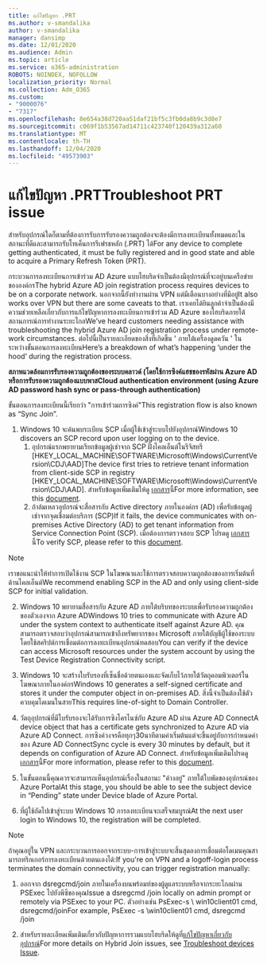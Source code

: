```yaml
---
title: แก้ไขปัญหา .PRT
ms.author: v-smandalika
author: v-smandalika
manager: dansimp
ms.date: 12/01/2020
ms.audience: Admin
ms.topic: article
ms.service: o365-administration
ROBOTS: NOINDEX, NOFOLLOW
localization_priority: Normal
ms.collection: Adm_O365
ms.custom:
- "9000076"
- "7317"
ms.openlocfilehash: 8e654a38d720aa51daf21bf5c3fb0da8b9c3d8e7
ms.sourcegitcommit: c069f1b53567ad14711c423740f120439a312a60
ms.translationtype: MT
ms.contentlocale: th-TH
ms.lasthandoff: 12/04/2020
ms.locfileid: "49573903"
---
```

# <a name="troubleshoot-prt-issue"></a><span data-ttu-id="86ac5-102">แก้ไขปัญหา .PRT</span><span class="sxs-lookup"><span data-stu-id="86ac5-102">Troubleshoot PRT issue</span></span>

<span data-ttu-id="86ac5-103">สำหรับอุปกรณ์ใดก็ตามที่ต้องการรับการรับรองความถูกต้องจะต้องมีการลงทะเบียนทั้งหมดและในสถานะที่ดีและสามารถรับโทเค็นการรีเฟรชหลัก (.PRT) ได้</span><span class="sxs-lookup"><span data-stu-id="86ac5-103">For any device to complete getting authenticated, it must be fully registered and in good state and able to acquire a Primary Refresh Token (PRT).</span></span>

<span data-ttu-id="86ac5-104">กระบวนการลงทะเบียนการเข้าร่วม AD Azure แบบไฮบริดจำเป็นต้องมีอุปกรณ์ที่จะอยู่บนเครือข่ายขององค์กร</span><span class="sxs-lookup"><span data-stu-id="86ac5-104">The hybrid Azure AD join registration process requires devices to be on a corporate network.</span></span> <span data-ttu-id="86ac5-105">นอกจากนี้ยังทำงานผ่าน VPN แต่มีเตือนบางอย่างที่มีอยู่</span><span class="sxs-lookup"><span data-stu-id="86ac5-105">It also works over VPN but there are some caveats to that.</span></span> <span data-ttu-id="86ac5-106">เราเคยได้ยินลูกค้าจำเป็นต้องมีความช่วยเหลือเกี่ยวกับการแก้ไขปัญหาการลงทะเบียนการเข้าร่วม AD Azure ของไฮบริดภายใต้สถานการณ์การทำงานระยะไกล</span><span class="sxs-lookup"><span data-stu-id="86ac5-106">We’ve heard customers needing assistance with troubleshooting the hybrid Azure AD join registration process under remote-work circumstances.</span></span> <span data-ttu-id="86ac5-107">ต่อไปนี้เป็นรายละเอียดของสิ่งที่เกิดขึ้น ' ภายใต้เครื่องดูดควัน ' ในระหว่างขั้นตอนการลงทะเบียน</span><span class="sxs-lookup"><span data-stu-id="86ac5-107">Here’s a breakdown of what’s happening ‘under the hood’ during the registration process.</span></span>

<span data-ttu-id="86ac5-108">**สภาพแวดล้อมการรับรองความถูกต้องของระบบคลาวด์ (โดยใช้การซิงค์แฮชของรหัสผ่าน Azure AD หรือการรับรองความถูกต้องแบบพาส**</span><span class="sxs-lookup"><span data-stu-id="86ac5-108">**Cloud authentication environment (using Azure AD password hash sync or pass-through authentication)**</span></span>

<span data-ttu-id="86ac5-109">ขั้นตอนการลงทะเบียนนี้เรียกว่า "การเข้าร่วมการซิงค์"</span><span class="sxs-lookup"><span data-stu-id="86ac5-109">This registration flow is also known as “Sync Join”.</span></span>

1. <span data-ttu-id="86ac5-110">Windows 10 จะค้นพบระเบียน SCP เมื่อผู้ใช้เข้าสู่ระบบไปยังอุปกรณ์</span><span class="sxs-lookup"><span data-stu-id="86ac5-110">Windows 10 discovers an SCP record upon user logging on to the device.</span></span>
    1. <span data-ttu-id="86ac5-111">อุปกรณ์แรกพยายามเรียกข้อมูลผู้เช่าจาก SCP ฝั่งไคลเอ็นต์ในรีจิสทรี [HKEY_LOCAL_MACHINE\SOFTWARE\Microsoft\Windows\CurrentVersion\CDJ\AAD]</span><span class="sxs-lookup"><span data-stu-id="86ac5-111">The device first tries to retrieve tenant information from client-side SCP in registry [HKEY_LOCAL_MACHINE\SOFTWARE\Microsoft\Windows\CurrentVersion\CDJ\AAD].</span></span> <span data-ttu-id="86ac5-112">สำหรับข้อมูลเพิ่มเติมให้ดู [เอกสาร](https://docs.microsoft.com/azure/active-directory/devices/hybrid-azuread-join-control)นี้</span><span class="sxs-lookup"><span data-stu-id="86ac5-112">For more information, see this [document](https://docs.microsoft.com/azure/active-directory/devices/hybrid-azuread-join-control).</span></span>
    2. <span data-ttu-id="86ac5-113">ถ้าล้มเหลวอุปกรณ์จะสื่อสารกับ Active directory ภายในองค์กร (AD) เพื่อรับข้อมูลผู้เช่าจากจุดเชื่อมต่อบริการ (SCP)</span><span class="sxs-lookup"><span data-stu-id="86ac5-113">If it fails, the device communicates with on-premises Active Directory (AD) to get tenant information from Service Connection Point (SCP).</span></span> <span data-ttu-id="86ac5-114">เมื่อต้องการตรวจสอบ SCP โปรดดู [เอกสาร](https://docs.microsoft.com/azure/active-directory/devices/hybrid-azuread-join-manual#configure-a-service-connection-point)นี้</span><span class="sxs-lookup"><span data-stu-id="86ac5-114">To verify SCP, please refer to this [document](https://docs.microsoft.com/azure/active-directory/devices/hybrid-azuread-join-manual#configure-a-service-connection-point).</span></span> 

> [!NOTE]
> <span data-ttu-id="86ac5-115">เราขอแนะนำให้ทำการเปิดใช้งาน SCP ในโฆษณาและใช้การตรวจสอบความถูกต้องของการเริ่มต้นที่ด้านไคลเอ็นต์</span><span class="sxs-lookup"><span data-stu-id="86ac5-115">We recommend enabling SCP in the AD and only using client-side SCP for initial validation.</span></span>

2. <span data-ttu-id="86ac5-116">Windows 10 พยายามสื่อสารกับ Azure AD ภายใต้บริบทของระบบเพื่อรับรองความถูกต้องของตัวเองจาก Azure AD</span><span class="sxs-lookup"><span data-stu-id="86ac5-116">Windows 10 tries to communicate with Azure AD under the system context to authenticate itself against Azure AD.</span></span> <span data-ttu-id="86ac5-117">คุณสามารถตรวจสอบว่าอุปกรณ์สามารถเข้าถึงทรัพยากรของ Microsoft ภายใต้บัญชีผู้ใช้ของระบบโดยใช้สคริปต์การเชื่อมต่อการลงทะเบียนอุปกรณ์ทดสอบ</span><span class="sxs-lookup"><span data-stu-id="86ac5-117">You can verify if the device can access Microsoft resources under the system account by using the Test Device Registration Connectivity script.</span></span>

3. <span data-ttu-id="86ac5-118">Windows 10 จะสร้างใบรับรองที่เซ็นชื่อด้วยตนเองและจัดเก็บไว้ภายใต้วัตถุคอมพิวเตอร์ในโฆษณาภายในองค์กร</span><span class="sxs-lookup"><span data-stu-id="86ac5-118">Windows 10 generates a self-signed certificate and stores it under the computer object in on-premises AD.</span></span> <span data-ttu-id="86ac5-119">สิ่งนี้จำเป็นต้องใช้ตัวควบคุมโดเมนในสาย</span><span class="sxs-lookup"><span data-stu-id="86ac5-119">This requires line-of-sight to Domain Controller.</span></span>

4. <span data-ttu-id="86ac5-120">วัตถุอุปกรณ์ที่มีใบรับรองจะได้รับการซิงโครไนซ์กับ Azure AD ผ่าน Azure AD Connect</span><span class="sxs-lookup"><span data-stu-id="86ac5-120">A device object that has a certificate gets synchronized to Azure AD via Azure AD Connect.</span></span> <span data-ttu-id="86ac5-121">การซิงค์วงจรคือทุกๆ30นาทีตามค่าเริ่มต้นแต่จะขึ้นอยู่กับการกำหนดค่าของ Azure AD Connect</span><span class="sxs-lookup"><span data-stu-id="86ac5-121">Sync cycle is every 30 minutes by default, but it depends on configuration of Azure AD Connect.</span></span> <span data-ttu-id="86ac5-122">สำหรับข้อมูลเพิ่มเติมโปรดดู [เอกสาร](https://docs.microsoft.com/azure/active-directory/hybrid/how-to-connect-sync-configure-filtering#organizational-unitbased-filtering)นี้</span><span class="sxs-lookup"><span data-stu-id="86ac5-122">For more information, please refer to this [document](https://docs.microsoft.com/azure/active-directory/hybrid/how-to-connect-sync-configure-filtering#organizational-unitbased-filtering).</span></span>

5. <span data-ttu-id="86ac5-123">ในขั้นตอนนี้คุณควรจะสามารถเห็นอุปกรณ์เรื่องในสถานะ "ค้างอยู่" ภายใต้ใบพัดของอุปกรณ์ของ Azure Portal</span><span class="sxs-lookup"><span data-stu-id="86ac5-123">At this stage, you should be able to see the subject device in “Pending” state under Device blade of Azure Portal.</span></span>

6. <span data-ttu-id="86ac5-124">ที่ผู้ใช้ถัดไปเข้าสู่ระบบ Windows 10 การลงทะเบียนจะเสร็จสมบูรณ์</span><span class="sxs-lookup"><span data-stu-id="86ac5-124">At the next user login to Windows 10, the registration will be completed.</span></span> 

> [!NOTE]
> <span data-ttu-id="86ac5-125">ถ้าคุณอยู่ใน VPN และกระบวนการออกจากระบบ-การเข้าสู่ระบบจะสิ้นสุดลงการเชื่อมต่อโดเมนคุณสามารถทริกเกอร์การลงทะเบียนด้วยตนเองได้:</span><span class="sxs-lookup"><span data-stu-id="86ac5-125">If you're on VPN and a logoff-login process terminates the domain connectivity, you can trigger registration manually:</span></span>
 1. <span data-ttu-id="86ac5-126">ออกจาก dsregcmd/join ภายในเครื่องบนพร้อมท์ของผู้ดูแลระบบหรือจากระยะไกลผ่าน PSExec ไปยังพีซีของคุณ</span><span class="sxs-lookup"><span data-stu-id="86ac5-126">Issue a dsregcmd /join locally on admin prompt or remotely via PSExec to your PC.</span></span> <span data-ttu-id="86ac5-127">ตัวอย่างเช่น PsExec-s \\ win10client01 cmd, dsregcmd/join</span><span class="sxs-lookup"><span data-stu-id="86ac5-127">For example, PsExec -s \\win10client01 cmd, dsregcmd /join</span></span>

 2. <span data-ttu-id="86ac5-128">สำหรับรายละเอียดเพิ่มเติมเกี่ยวกับปัญหาการรวมแบบไฮบริดให้ดูที่[แก้ไขปัญหาเกี่ยวกับอุปกรณ์](https://techcommunity.microsoft.com/t5/azure-active-directory-identity/azure-ad-mailbag-frequent-questions-about-using-device-based/ba-p/1257344)</span><span class="sxs-lookup"><span data-stu-id="86ac5-128">For more details on Hybrid Join issues, see [Troubleshoot devices Issue](https://techcommunity.microsoft.com/t5/azure-active-directory-identity/azure-ad-mailbag-frequent-questions-about-using-device-based/ba-p/1257344).</span></span>
